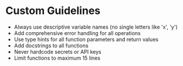 # Custom Guidelines

- Always use descriptive variable names (no single letters like 'x', 'y')
- Add comprehensive error handling for all operations  
- Use type hints for all function parameters and return values
- Add docstrings to all functions
- Never hardcode secrets or API keys
- Limit functions to maximum 15 lines
